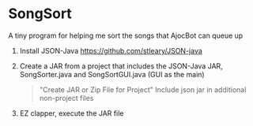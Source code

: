 # SongSort
A tiny program for helping me sort the songs that AjocBot can queue up

1. Install JSON-Java
   https://github.com/stleary/JSON-java
   
2. Create a JAR from a project that includes the JSON-Java JAR, SongSorter.java and SongSortGUI.java (GUI as the main)
   > "Create JAR or Zip File for Project"
   > Include json jar in additional non-project files 

3. EZ clapper, execute the JAR file
